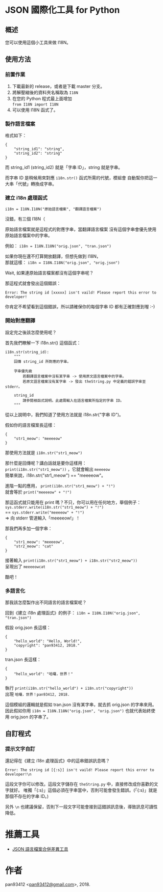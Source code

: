 # JSON 國際化工具 for Python
## 概述
您可以使用這個小工具來做 I18N。

## 使用方法
### 前置作業
1. 下載最新的 release，或者是下載 master 分支。
2. 將解壓縮後的資料夾名稱取為 `I18N`
3. 在您的 Python 程式最上面增加<br>
   `from I18N import I18N`
4. 可以使用 I18N 函式了。

### 製作語言檔案
格式如下：

```
{
    "string_id1": "string",
    "string_id2": "string"
}
```

而 string_id1 (string_id2) 就是「字串 ID」，string 就是字串。

而字串 ID 是稍候用來對應 `i18n.str()` 函式所需的代號，模組會
自動幫你把這一大串「代號」轉換成字串。

### 建立 i18n 處理函式
`i18n = I18N.I18N("原始語言檔案", "翻譯語言檔案")`

沒錯，有三個 I18N（

原始語言檔案就是這程式的對應字串，當翻譯語言檔案
沒有這個字串會優先使用原始語言檔案中的字串。

例如： `i18n = I18N.I18N("orig.json", "tran.json")`

如果你現在還不打算開放翻譯，但想先做到 I18N，<br>
那就這樣： `i18n = I18N.I18N("orig.json", "orig.json")`

Wait, 如果連原始語言檔案都沒有這個字串呢？

那這程式就會發出這個錯誤：

```
Error: The string id [xxxxx] isn't vaild! Please report this error to developer!
```

你肯定不希望看到這個錯誤，所以請確保你的每個字串 ID 都有正確對應到喔 :-)

### 開始對應翻譯
設定完之後該怎麼使用呢？

首先我們瞭解一下 i18n.str() 這個函式：

```
i18n.str(string_id):
    """
    回傳 string_id 所對應的字串。
        
    字串優先級
        若翻譯語言檔案中沒有某字串 -> 使用原文語言檔案中的字串。
        若原文語言檔案沒有某字串 -> 發出 theString.py 中定義的錯誤字串至 stderr。

    string_id
        請參閱根函式說明。此處需輸入在語言檔案所指定的字串 ID。
    """
```

從以上說明中，我們知道了使用方法就是 i18n.str("字串 ID")。

假如你的語言檔案長這樣：

```
{
    "str1_meow": "meeeeow"
}
```

那使用方法就是 `i18n.str("str1_meow")`

那什麼是回傳呢？講白話就是要你這樣用：<br>
`print(i18n.str("str1_meow"))` ，它就會輸出 `meeeeow` <br>
簡單來說，i18n.str("str1_meow") == "meeeeow"。

進階一點的應用， `print(i18n.str("str1_meow") + "!")` <br>
就會等於 `print("meeeeow" + "!")`

那這函式就只能用在 print 嗎？不只，你可以用在任何地方，舉個例子：<br>
`sys.stderr.write(i18n.str("str1_meow") + "!")` <br>
== `sys.stderr.write("meeeeow" + "!")` <br>
=> 向 stderr 管道輸入「meeeeow!」！

那我們再多加一個字串：

```
{
    "str1_meow": "meeeeow",
    "str2_meow": "cat"
}
```

接著輸入 `print(i18n.str("str1_meow") + i18n.str("str2_meow"))` <br>
呈現出了 `meeeeowcat`

酷吧！

### 多語言化
那我該怎麼製作出不同語言的語言檔案呢？

回到《建立 i18n 處理函式》的例子： `i18n = I18N.I18N("orig.json", "tran.json")`

假設 orig.json 長這樣：

```
{
    "hello_world": "Hello, World!",
    "copyright": "pan93412, 2018."
}
```

tran.json 長這樣：

```
{
    "hello_world": "哈囉，世界！"
}
```

執行 `print(i18n.str("hello_world") + i18n.str("copyright"))` <br>
出現 `哈囉，世界！pan93412, 2018.`

這個模組的邏輯就是假如 tran.json 沒有某字串，就去抓 orig.json 的字串來用。
因此假如你用 `i18n = I18N.I18N("orig.json", "orig.json")` 也就代表始終使用
orig.json 的字串了。

## 自訂程式
### 提示文字自訂
還記得在《建立 i18n 處理函式》中的這串錯誤訊息嗎？

```
Error: The string id [{:s}] isn't vaild! Please report this error to developer!\n
```

這段文字你可以修改。這段文字儲存在 `theString.py` 中，直接修改成你喜歡的文字就好。
唯獨「{:s}」這個必須在字串當中，否則可能會發生錯誤。(「{:s}」就是那個不存在的字串 ID。)

另外 `\n` 也建議保留，否則下一段文字可能會接到這錯誤訊息後，導致訊息可讀性降低。

# 推薦工具
- [JSON 語言檔案合併差異工具](https://github.com/pan93412/json-langfile-merge-tool)

# 作者
pan93412 <<pan93412@gmail.com>\>, 2018.
